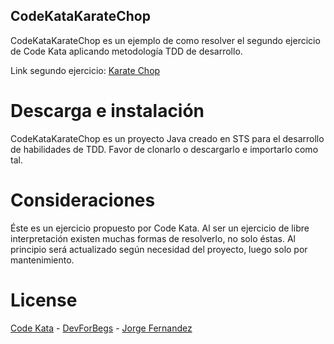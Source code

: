 ## CodeKataKarateChop
CodeKataKarateChop es un ejemplo de como resolver el segundo ejercicio de Code Kata aplicando metodología TDD de desarrollo.

Link segundo ejercicio: [Karate Chop](http://codekata.com/kata/kata02-karate-chop/)


# Descarga e instalación
CodeKataKarateChop es un proyecto Java creado en STS para el desarrollo de habilidades de TDD. 
Favor de clonarlo o descargarlo e importarlo como tal.

# Consideraciones
Éste es un ejercicio propuesto por Code Kata. Al ser un ejercicio de libre interpretación existen muchas formas de resolverlo, no solo éstas. 
Al principio será actualizado según necesidad del proyecto, luego solo por mantenimiento.

# License
[Code Kata](http://codekata.com/) -
[DevForBegs](https://devforbegs.blogspot.com/) - 
[Jorge Fernandez](https://www.linkedin.com/in/jorge-horacio-fern%C3%A1ndez-63b84b120/)
